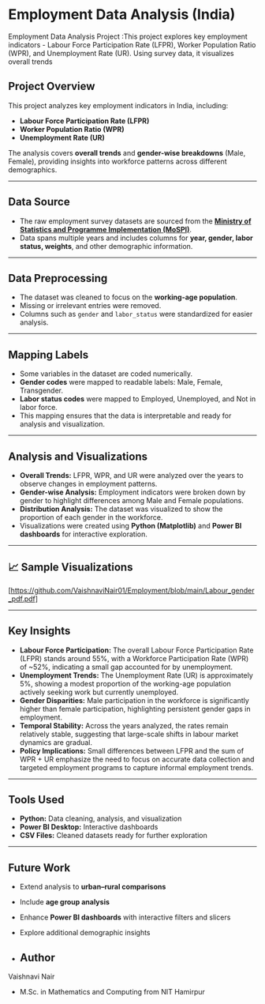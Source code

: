 # Employment Data Analysis (India)
Employment Data Analysis Project :This project explores key employment indicators - Labour Force Participation Rate (LFPR), Worker Population Ratio (WPR), and Unemployment Rate (UR). Using survey data, it visualizes overall trends 

## Project Overview
This project analyzes key employment indicators in India, including:

- **Labour Force Participation Rate (LFPR)**  
- **Worker Population Ratio (WPR)**  
- **Unemployment Rate (UR)**  

The analysis covers **overall trends** and **gender-wise breakdowns** (Male, Female), providing insights into workforce patterns across different demographics.

---

## Data Source
- The raw employment survey datasets are sourced from the **[Ministry of Statistics and Programme Implementation (MoSPI)](http://mospi.gov.in/)**.  
- Data spans multiple years and includes columns for **year, gender, labor status, weights**, and other demographic information.  

---

## Data Preprocessing
- The dataset was cleaned to focus on the **working-age population**.  
- Missing or irrelevant entries were removed.  
- Columns such as `gender` and `labor_status` were standardized for easier analysis.  

---

## Mapping Labels
- Some variables in the dataset are coded numerically.  
- **Gender codes** were mapped to readable labels: Male, Female, Transgender.  
- **Labor status codes** were mapped to Employed, Unemployed, and Not in labor force.  
- This mapping ensures that the data is interpretable and ready for analysis and visualization.  

---

## Analysis and Visualizations
- **Overall Trends:** LFPR, WPR, and UR were analyzed over the years to observe changes in employment patterns.  
- **Gender-wise Analysis:** Employment indicators were broken down by gender to highlight differences among Male and Female populations.  
- **Distribution Analysis:** The dataset was visualized to show the proportion of each gender in the workforce.  
- Visualizations were created using **Python (Matplotlib)** and **Power BI dashboards** for interactive exploration.  

---
## 📈 Sample Visualizations
[https://github.com/VaishnaviNair01/Employment/blob/main/Labour_gender_pdf.pdf]

---
## Key Insights

- **Labour Force Participation:** The overall Labour Force Participation Rate (LFPR) stands around 55%, with a Workforce Participation Rate (WPR) of ~52%, indicating a small gap accounted for by unemployment.  
- **Unemployment Trends:** The Unemployment Rate (UR) is approximately 5%, showing a modest proportion of the working-age population actively seeking work but currently unemployed.  
- **Gender Disparities:** Male participation in the workforce is significantly higher than female participation, highlighting persistent gender gaps in employment.    
- **Temporal Stability:** Across the years analyzed, the rates remain relatively stable, suggesting that large-scale shifts in labour market dynamics are gradual.  
- **Policy Implications:** Small differences between LFPR and the sum of WPR + UR emphasize the need to focus on accurate data collection and targeted employment programs to capture informal employment trends.  

---

## Tools Used
- **Python:** Data cleaning, analysis, and visualization  
- **Power BI Desktop:** Interactive dashboards  
- **CSV Files:** Cleaned datasets ready for further exploration  

---

## Future Work
- Extend analysis to **urban–rural comparisons**  
- Include **age group analysis**  
- Enhance **Power BI dashboards** with interactive filters and slicers  
- Explore additional demographic insights

  

- ## Author
 Vaishnavi Nair
- M.Sc. in Mathematics and Computing from NIT Hamirpur
